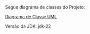 Segue diagrama de classes do Projeto:

[Diagrama de Classe UML](https://drive.google.com/file/d/1Q8kK4LFrgwv3i7HMxXld_7EFlQVUVphS/view?usp=sharing)

Versão da JDK: jdk-22
